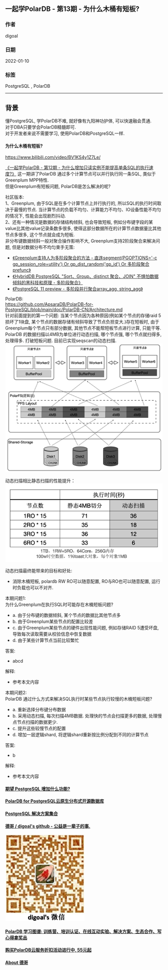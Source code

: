 ## 一起学PolarDB - 第13期 - 为什么木桶有短板?       
                                      
### 作者                               
digoal                                      
                                      
### 日期                                      
2022-01-10                                 
                                      
### 标签                                      
PostgreSQL , PolarDB                                       
                                      
----                                      
                                      
## 背景                      
懂PostgreSQL, 学PolarDB不难, 就好像有九阳神功护体, 可以快速融会贯通.               
对于DBA只要学会PolarDB精髓即可.           
对于开发者来说不需要学习, 使用PolarDB和PostgreSQL一样.               
             
#### 为什么木桶有短板?          
https://www.bilibili.com/video/BV1KS4y1Z7Le/   
  
[《一起学PolarDB - 第12期 - 为什么增加只读实例不能提高单条SQL的执行速度?》](../202201/20220110_01.md)  这一期讲了PolarDB 通过多个计算节点可以并行执行同一条SQL, 类似于Greenplum MPP特性.    
但是Greenplum有短板问题, PolarDB是怎么解决的呢?   
  
社区版本:    
1、Greenplum, 由于SQL是在多个计算节点上并行执行的, 所以SQL的执行时间取决于最慢的节点. 当计算节点的负载不均匀、计算能力不均匀、IO设备性能不均匀的情况下, 性能会出现剧烈抖动.  
2、还有一种情况是数据的存储结构倾斜, 也会导致短板, 例如分布键字段的某value比其他value记录条数多很多, 使得这部分数据所在的计算节点数据量比其他节点多很多, 这个节点就会成为短板.   
非分布键数据倾斜一般对聚合操作影响不大, Greenplum支持2阶段聚合来解决问题, 但是对数据分布不均匀束手无策:    
- [《Greenplum支持人为多阶段聚合的方法 - 直连segment(PGOPTIONS='-c gp_session_role=utility') Or gp_dist_random('gp_id') Or 多阶段聚合 prefunc》](../201806/20180624_02.md)    
- [《HybridDB PostgreSQL "Sort、Group、distinct 聚合、JOIN" 不惧怕数据倾斜的黑科技和原理 - 多阶段聚合》](../201711/20171123_01.md)    
- [《PostgreSQL 11 preview - 多阶段并行聚合array_agg, string_agg》](../201803/20180322_11.md)    
     
     
PolarDB:        
https://github.com/ApsaraDB/PolarDB-for-PostgreSQL/blob/main/doc/PolarDB-CN/Architecture.md   
针对前面提到的第一个问题: 当某个节点因为各种原因(例如某个节点的存储raid 5损坏了1块盘, 某个节点的数据存储有倾斜导致了节点负担变大.)存在短板时, 由于Greenplum每个节点只有部分数据, 其他节点不能帮短板节点进行计算, 只能干等.    
PolarDB 的数据扫描以4MB为单位进行动态扫描, 哪个节点强, 哪个节点就扫得多, 处理得多. 打破短板问题.  目前已实现seqscan的动态扫描.     
![pic](20220110_03_pic_001.png)    
  
动态扫描相比静态扫描的性能提升：  
![pic](20220110_03_pic_002.png)    
  
动态扫描最终能带来的目标和好处:   
- 消除木桶短板, polardb RW RO可以随意配置, RO与RO也可以随意配置, 运行时负载也可以不对齐.   
  
      
本期问题1:                  
为什么Greenplum在执行SQL时可能存在木桶短板问题?         
- a. 由于分布键的数据倾斜, 某个节点的数据比其他节点多  
- b. 由于Greenplum某些节点的配置比较差   
- c. 由于Greenplum某些节点的硬件出现性能问题, 例如存储RAID 5遭受坏盘, 导致每次读取需要从校验信息中恢复数据  
- d. 由于某些计算节点当前比较繁忙  
                            
答案:                            
- abcd            
                        
解释:                        
- 参考本文内容                   
  
本期问题2:                  
PolarDB 通过什么方式来解决SQL执行时某些节点执行较慢的木桶短板问题?         
- a. 重新选择分布键分布数据  
- b. 采用动态扫描, 每次扫描4MB数据. 处理快的节点会扫描更多的数据, 处理慢点节点扫描的数据更少.   
- c. 提升这些较慢节点的配置  
- d. 增加一层逻辑shard, 将逻辑shard重新按比例分配到不同的计算节点  
                            
答案:                            
- b          
                        
解释:                        
- 参考本文内容        
  
  
#### [期望 PostgreSQL 增加什么功能?](https://github.com/digoal/blog/issues/76 "269ac3d1c492e938c0191101c7238216")
  
  
#### [PolarDB for PostgreSQL云原生分布式开源数据库](https://github.com/ApsaraDB/PolarDB-for-PostgreSQL "57258f76c37864c6e6d23383d05714ea")
  
  
#### [PostgreSQL 解决方案集合](https://yq.aliyun.com/topic/118 "40cff096e9ed7122c512b35d8561d9c8")
  
  
#### [德哥 / digoal's github - 公益是一辈子的事.](https://github.com/digoal/blog/blob/master/README.md "22709685feb7cab07d30f30387f0a9ae")
  
  
![digoal's wechat](../pic/digoal_weixin.jpg "f7ad92eeba24523fd47a6e1a0e691b59")
  
  
#### [PolarDB 学习图谱: 训练营、培训认证、在线互动实验、解决方案、生态合作、写心得拿奖品](https://www.aliyun.com/database/openpolardb/activity "8642f60e04ed0c814bf9cb9677976bd4")
  
  
#### [购买PolarDB云服务折扣活动进行中, 55元起](https://www.aliyun.com/activity/new/polardb-yunparter?userCode=bsb3t4al "e0495c413bedacabb75ff1e880be465a")
  
  
#### [About 德哥](https://github.com/digoal/blog/blob/master/me/readme.md "a37735981e7704886ffd590565582dd0")
  
